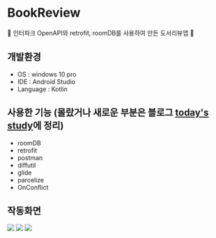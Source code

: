 # BookReview
📔 인터파크 OpenAPI와 retrofit, roomDB를 사용하여 만든 도서리뷰앱 📔

## 개발환경
* OS : windows 10 pro
* IDE : Android Studio
* Language : Kotlin

## 사용한 기능 (몰랐거나 새로운 부분은 블로그 [today's study](https://velog.io/@heymoko/Todays-study-%EB%A7%A4%EC%9D%BC%EB%A7%A4%EC%9D%BC-%EA%B8%B0%EB%A1%9D%ED%95%98%EA%B8%B0)에 정리)
* roomDB
* retrofit
* postman 
* diffutil
* glide
* parcelize
* OnConflict

## 작동화면
<p>
  <img src="https://user-images.githubusercontent.com/62370144/136375645-fd112f05-a2cd-4b5f-aaf5-13a40f458454.PNG"/>
  <img src="https://user-images.githubusercontent.com/62370144/136375643-5970bf1d-03f9-42ae-94cb-88f3d2625ed0.PNG"/>
  <img src="https://user-images.githubusercontent.com/62370144/136375647-cf565a4c-0aad-413e-a218-8a4962a684dc.PNG"/>
</P>
